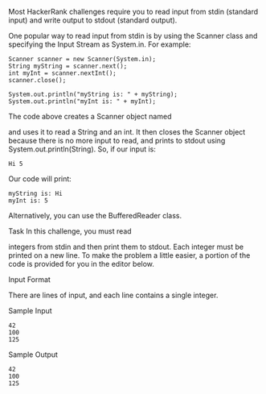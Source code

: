 Most HackerRank challenges require you to read input from stdin (standard input) and write output to stdout (standard output).

One popular way to read input from stdin is by using the Scanner class and specifying the Input Stream as System.in. For example:

    Scanner scanner = new Scanner(System.in);
    String myString = scanner.next();
    int myInt = scanner.nextInt();
    scanner.close();
    
    System.out.println("myString is: " + myString);
    System.out.println("myInt is: " + myInt);

The code above creates a Scanner object named

and uses it to read a String and an int. It then closes the Scanner object because there is no more input to read, and prints to stdout using System.out.println(String). So, if our input is:

    Hi 5

Our code will print:

    myString is: Hi
    myInt is: 5

Alternatively, you can use the BufferedReader class.

Task
In this challenge, you must read

integers from stdin and then print them to stdout. Each integer must be printed on a new line. To make the problem a little easier, a portion of the code is provided for you in the editor below.

Input Format

There are lines of input, and each line contains a single integer.

Sample Input

    42
    100
    125

Sample Output

    42
    100
    125
